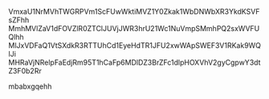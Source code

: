 VmxaU1NrMVhTWGRPVm1ScFUwWktiMVZ1Y0Zkak1WbDNWbXR3YkdKSVFsZFhh
MmhMVlZaV1dFOVZlR0ZTClJUVjJWR3hrU21Wc1NuVmpSMmhPQ2sxWVFUQlhh
MlJxVDFaQ1VtSXdkR3RTTUhCd1EyeHdTR1JFU2xwWApSWEF3V1RKak9WQlJi
MHRaVjNRelpFaEdjRm95T1hCaFp6MDlDZ3BrZFc1dlpHOXVhV2gyCgpwY3dt
Z3F0b2Rr

mbabxgqehh